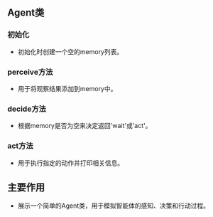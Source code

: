 ## Agent类
### 初始化
- 初始化时创建一个空的memory列表。
### perceive方法
- 用于将观察结果添加到memory中。
### decide方法
- 根据memory是否为空来决定返回'wait'或'act'。
### act方法
- 用于执行指定的动作并打印相关信息。

## 主要作用
- 展示一个简单的Agent类，用于模拟智能体的感知、决策和行动过程。